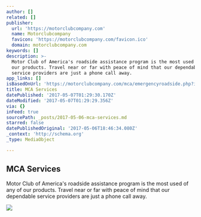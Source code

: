 ```yaml
---
author: []
related: []
publisher:
  url: 'https://motorclubcompany.com'
  name: Motorclubcompany
  favicon: 'https://motorclubcompany.com/favicon.ico'
  domain: motorclubcompany.com
keywords: []
description: >-
  Motor Club of America's roadside assistance program is the most used of any of
  our products. Travel near or far with peace of mind that our dependable
  service providers are just a phone call away.
app_links: []
isBasedOnUrl: 'https://motorclubcompany.com/mca/emergencyroadside.php?id=360marketing'
title: MCA Services
datePublished: '2017-05-07T01:29:30.170Z'
dateModified: '2017-05-07T01:29:29.356Z'
via: {}
inFeed: true
sourcePath: _posts/2017-05-06-mca-services.md
starred: false
datePublishedOriginal: '2017-05-06T18:46:34.080Z'
_context: 'http://schema.org'
_type: MediaObject

---
```

<article style=""><h1>MCA Services</h1><p>Motor Club of America's roadside assistance program is the most used of any of our products. Travel near or far with peace of mind that our dependable service providers are just a phone call away.</p><img src="https://static-pixelperfectphot1.netdna-ssl.com/images/fixflat.jpg" /></article>